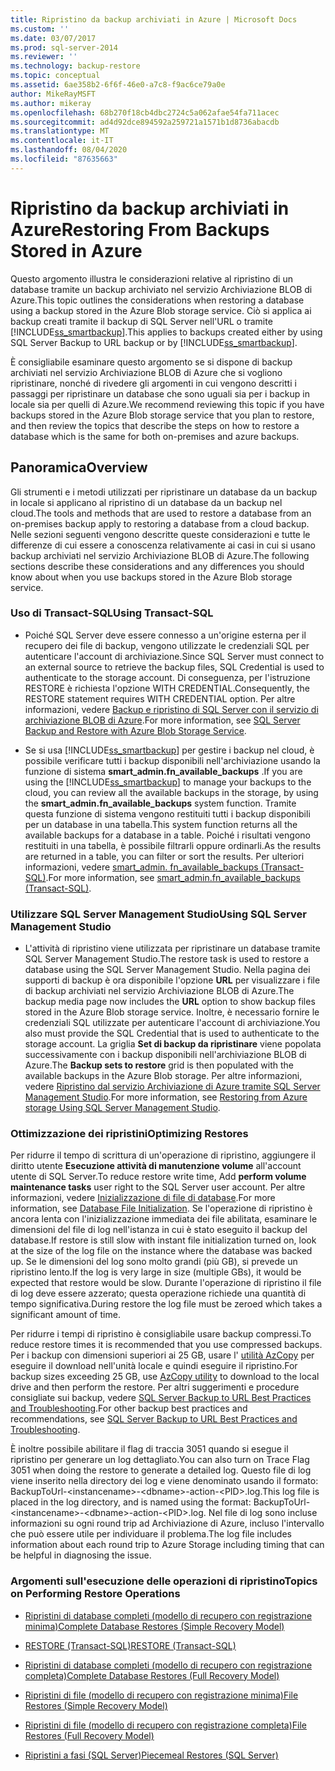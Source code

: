 ```yaml
---
title: Ripristino da backup archiviati in Azure | Microsoft Docs
ms.custom: ''
ms.date: 03/07/2017
ms.prod: sql-server-2014
ms.reviewer: ''
ms.technology: backup-restore
ms.topic: conceptual
ms.assetid: 6ae358b2-6f6f-46e0-a7c8-f9ac6ce79a0e
author: MikeRayMSFT
ms.author: mikeray
ms.openlocfilehash: 68b270f18cb4dbc2724c5a062afae54fa711acec
ms.sourcegitcommit: ad4d92dce894592a259721a1571b1d8736abacdb
ms.translationtype: MT
ms.contentlocale: it-IT
ms.lasthandoff: 08/04/2020
ms.locfileid: "87635663"
---
```

# <a name="restoring-from-backups-stored-in-azure"></a><span data-ttu-id="8e5f4-102">Ripristino da backup archiviati in Azure</span><span class="sxs-lookup"><span data-stu-id="8e5f4-102">Restoring From Backups Stored in Azure</span></span>
  <span data-ttu-id="8e5f4-103">Questo argomento illustra le considerazioni relative al ripristino di un database tramite un backup archiviato nel servizio Archiviazione BLOB di Azure.</span><span class="sxs-lookup"><span data-stu-id="8e5f4-103">This topic outlines the considerations when restoring a database using a backup stored in the Azure Blob storage service.</span></span> <span data-ttu-id="8e5f4-104">Ciò si applica ai backup creati tramite il backup di SQL Server nell'URL o tramite [!INCLUDE[ss_smartbackup](../../includes/ss-smartbackup-md.md)].</span><span class="sxs-lookup"><span data-stu-id="8e5f4-104">This applies to backups created either by using SQL Server Backup to URL backup or by [!INCLUDE[ss_smartbackup](../../includes/ss-smartbackup-md.md)].</span></span>  
  
 <span data-ttu-id="8e5f4-105">È consigliabile esaminare questo argomento se si dispone di backup archiviati nel servizio Archiviazione BLOB di Azure che si vogliono ripristinare, nonché di rivedere gli argomenti in cui vengono descritti i passaggi per ripristinare un database che sono uguali sia per i backup in locale sia per quelli di Azure.</span><span class="sxs-lookup"><span data-stu-id="8e5f4-105">We recommend reviewing this topic if you have backups stored in the Azure Blob storage service that you plan to restore, and then review the topics that describe the steps on how to restore a database which is the same for both on-premises and azure backups.</span></span>  
  
## <a name="overview"></a><span data-ttu-id="8e5f4-106">Panoramica</span><span class="sxs-lookup"><span data-stu-id="8e5f4-106">Overview</span></span>  
 <span data-ttu-id="8e5f4-107">Gli strumenti e i metodi utilizzati per ripristinare un database da un backup in locale si applicano al ripristino di un database da un backup nel cloud.</span><span class="sxs-lookup"><span data-stu-id="8e5f4-107">The tools and methods that are used to restore a database from an on-premises backup apply to restoring a database from a cloud backup.</span></span>  <span data-ttu-id="8e5f4-108">Nelle sezioni seguenti vengono descritte queste considerazioni e tutte le differenze di cui essere a conoscenza relativamente ai casi in cui si usano backup archiviati nel servizio Archiviazione BLOB di Azure.</span><span class="sxs-lookup"><span data-stu-id="8e5f4-108">The following sections describe these considerations and any differences you should know about when you use backups stored in the Azure Blob storage service.</span></span>  
  
### <a name="using-transact-sql"></a><span data-ttu-id="8e5f4-109">Uso di Transact-SQL</span><span class="sxs-lookup"><span data-stu-id="8e5f4-109">Using Transact-SQL</span></span>  
  
-   <span data-ttu-id="8e5f4-110">Poiché SQL Server deve essere connesso a un'origine esterna per il recupero dei file di backup, vengono utilizzate le credenziali SQL per autenticare l'account di archiviazione.</span><span class="sxs-lookup"><span data-stu-id="8e5f4-110">Since SQL Server must connect to an external source to retrieve the backup files, SQL Credential is used to authenticate to the storage account.</span></span> <span data-ttu-id="8e5f4-111">Di conseguenza, per l'istruzione RESTORE è richiesta l'opzione WITH CREDENTIAL.</span><span class="sxs-lookup"><span data-stu-id="8e5f4-111">Consequently, the RESTORE statement requires WITH CREDENTIAL option.</span></span> <span data-ttu-id="8e5f4-112">Per altre informazioni, vedere [Backup e ripristino di SQL Server con il servizio di archiviazione BLOB di Azure](sql-server-backup-and-restore-with-microsoft-azure-blob-storage-service.md).</span><span class="sxs-lookup"><span data-stu-id="8e5f4-112">For more information, see [SQL Server Backup and Restore with Azure Blob Storage Service](sql-server-backup-and-restore-with-microsoft-azure-blob-storage-service.md).</span></span>  
  
-   <span data-ttu-id="8e5f4-113">Se si usa [!INCLUDE[ss_smartbackup](../../includes/ss-smartbackup-md.md)] per gestire i backup nel cloud, è possibile verificare tutti i backup disponibili nell'archiviazione usando la funzione di sistema **smart_admin.fn_available_backups** .</span><span class="sxs-lookup"><span data-stu-id="8e5f4-113">If you are using the [!INCLUDE[ss_smartbackup](../../includes/ss-smartbackup-md.md)] to manage your backups to the cloud, you can review all the available backups in the storage, by using the **smart_admin.fn_available_backups** system function.</span></span> <span data-ttu-id="8e5f4-114">Tramite questa funzione di sistema vengono restituiti tutti i backup disponibili per un database in una tabella.</span><span class="sxs-lookup"><span data-stu-id="8e5f4-114">This system function returns all the available backups for a database in a table.</span></span> <span data-ttu-id="8e5f4-115">Poiché i risultati vengono restituiti in una tabella, è possibile filtrarli oppure ordinarli.</span><span class="sxs-lookup"><span data-stu-id="8e5f4-115">As the results are returned in a table, you can filter or sort the results.</span></span> <span data-ttu-id="8e5f4-116">Per ulteriori informazioni, vedere [smart_admin. fn_available_backups &#40;Transact-SQL&#41;](/sql/relational-databases/system-functions/managed-backup-fn-available-backups-transact-sql).</span><span class="sxs-lookup"><span data-stu-id="8e5f4-116">For more information, see [smart_admin.fn_available_backups &#40;Transact-SQL&#41;](/sql/relational-databases/system-functions/managed-backup-fn-available-backups-transact-sql).</span></span>  
  
### <a name="using-sql-server-management-studio"></a><span data-ttu-id="8e5f4-117">Utilizzare SQL Server Management Studio</span><span class="sxs-lookup"><span data-stu-id="8e5f4-117">Using SQL Server Management Studio</span></span>  
  
-   <span data-ttu-id="8e5f4-118">L'attività di ripristino viene utilizzata per ripristinare un database tramite SQL Server Management Studio.</span><span class="sxs-lookup"><span data-stu-id="8e5f4-118">The restore task is used to restore a database using the SQL Server Management Studio.</span></span> <span data-ttu-id="8e5f4-119">Nella pagina dei supporti di backup è ora disponibile l'opzione **URL** per visualizzare i file di backup archiviati nel servizio Archiviazione BLOB di Azure.</span><span class="sxs-lookup"><span data-stu-id="8e5f4-119">The backup media page now includes the **URL** option to show backup files stored in the Azure Blob storage service.</span></span> <span data-ttu-id="8e5f4-120">Inoltre, è necessario fornire le credenziali SQL utilizzate per autenticare l'account di archiviazione.</span><span class="sxs-lookup"><span data-stu-id="8e5f4-120">You also must provide the SQL Credential that is used to authenticate to the storage account.</span></span> <span data-ttu-id="8e5f4-121">La griglia **Set di backup da ripristinare** viene popolata successivamente con i backup disponibili nell'archiviazione BLOB di Azure.</span><span class="sxs-lookup"><span data-stu-id="8e5f4-121">The **Backup sets to restore** grid is then populated with the available backups in the Azure Blob storage.</span></span> <span data-ttu-id="8e5f4-122">Per altre informazioni, vedere [Ripristino dal servizio Archiviazione di Azure tramite SQL Server Management Studio](sql-server-backup-to-url.md#RestoreSSMS).</span><span class="sxs-lookup"><span data-stu-id="8e5f4-122">For more information, see [Restoring from Azure storage Using SQL Server Management Studio](sql-server-backup-to-url.md#RestoreSSMS).</span></span>  
  
### <a name="optimizing-restores"></a><span data-ttu-id="8e5f4-123">Ottimizzazione dei ripristini</span><span class="sxs-lookup"><span data-stu-id="8e5f4-123">Optimizing Restores</span></span>  
 <span data-ttu-id="8e5f4-124">Per ridurre il tempo di scrittura di un'operazione di ripristino, aggiungere il diritto utente **Esecuzione attività di manutenzione volume** all'account utente di SQL Server.</span><span class="sxs-lookup"><span data-stu-id="8e5f4-124">To reduce restore write time, Add **perform volume maintenance tasks** user right to the SQL Server user account.</span></span> <span data-ttu-id="8e5f4-125">Per altre informazioni, vedere [Inizializzazione di file di database](https://go.microsoft.com/fwlink/?LinkId=271622).</span><span class="sxs-lookup"><span data-stu-id="8e5f4-125">For more information, see [Database File Initialization](https://go.microsoft.com/fwlink/?LinkId=271622).</span></span> <span data-ttu-id="8e5f4-126">Se l'operazione di ripristino è ancora lenta con l'inizializzazione immediata dei file abilitata, esaminare le dimensioni del file di log nell'istanza in cui è stato eseguito il backup del database.</span><span class="sxs-lookup"><span data-stu-id="8e5f4-126">If restore is still slow with instant file initialization turned on, look at the size of the log file on the instance where the database was backed up.</span></span> <span data-ttu-id="8e5f4-127">Se le dimensioni del log sono molto grandi (più GB), si prevede un ripristino lento.</span><span class="sxs-lookup"><span data-stu-id="8e5f4-127">If the log is very large in size (multiple GBs), it would be expected that restore would be slow.</span></span> <span data-ttu-id="8e5f4-128">Durante l'operazione di ripristino il file di log deve essere azzerato; questa operazione richiede una quantità di tempo significativa.</span><span class="sxs-lookup"><span data-stu-id="8e5f4-128">During restore the log file must be zeroed which takes a significant amount of time.</span></span>  
  
 <span data-ttu-id="8e5f4-129">Per ridurre i tempi di ripristino è consigliabile usare backup compressi.</span><span class="sxs-lookup"><span data-stu-id="8e5f4-129">To reduce restore times it is recommended that you use compressed backups.</span></span>  <span data-ttu-id="8e5f4-130">Per i backup con dimensioni superiori ai 25 GB, usare l' [utilità AzCopy](https://docs.microsoft.com/archive/blogs/windowsazurestorage/azcopy-uploadingdownloading-files-for-windows-azure-blobs) per eseguire il download nell'unità locale e quindi eseguire il ripristino.</span><span class="sxs-lookup"><span data-stu-id="8e5f4-130">For backup sizes exceeding 25 GB, use [AzCopy utility](https://docs.microsoft.com/archive/blogs/windowsazurestorage/azcopy-uploadingdownloading-files-for-windows-azure-blobs) to download to the local drive and then perform the restore.</span></span> <span data-ttu-id="8e5f4-131">Per altri suggerimenti e procedure consigliate sui backup, vedere [SQL Server Backup to URL Best Practices and Troubleshooting](sql-server-backup-to-url-best-practices-and-troubleshooting.md).</span><span class="sxs-lookup"><span data-stu-id="8e5f4-131">For other backup best practices and recommendations, see [SQL Server Backup to URL Best Practices and Troubleshooting](sql-server-backup-to-url-best-practices-and-troubleshooting.md).</span></span>  
  
 <span data-ttu-id="8e5f4-132">È inoltre possibile abilitare il flag di traccia 3051 quando si esegue il ripristino per generare un log dettagliato.</span><span class="sxs-lookup"><span data-stu-id="8e5f4-132">You can also turn on Trace Flag 3051 when doing the restore to generate a detailed log.</span></span> <span data-ttu-id="8e5f4-133">Questo file di log viene inserito nella directory dei log e viene denominato usando il formato: BackupToUrl-\<instancename>-\<dbname>-action-\<PID>.log.</span><span class="sxs-lookup"><span data-stu-id="8e5f4-133">This log file is placed in the log directory, and is named using the format: BackupToUrl-\<instancename>-\<dbname>-action-\<PID>.log.</span></span> <span data-ttu-id="8e5f4-134">Nel file di log sono incluse informazioni su ogni round trip ad Archiviazione di Azure, incluso l'intervallo che può essere utile per individuare il problema.</span><span class="sxs-lookup"><span data-stu-id="8e5f4-134">The log file includes information about each round trip to Azure Storage including timing that can be helpful in diagnosing the issue.</span></span>  
  
### <a name="topics-on-performing-restore-operations"></a><span data-ttu-id="8e5f4-135">Argomenti sull'esecuzione delle operazioni di ripristino</span><span class="sxs-lookup"><span data-stu-id="8e5f4-135">Topics on Performing Restore Operations</span></span>  
  
-   [<span data-ttu-id="8e5f4-136">Ripristini di database completi &#40;modello di recupero con registrazione minima&#41;</span><span class="sxs-lookup"><span data-stu-id="8e5f4-136">Complete Database Restores &#40;Simple Recovery Model&#41;</span></span>](complete-database-restores-simple-recovery-model.md)  
  
-   [<span data-ttu-id="8e5f4-137">RESTORE &#40;Transact-SQL&#41;</span><span class="sxs-lookup"><span data-stu-id="8e5f4-137">RESTORE &#40;Transact-SQL&#41;</span></span>](/sql/t-sql/statements/restore-statements-transact-sql)  
  
-   [<span data-ttu-id="8e5f4-138">Ripristini di database completi &#40;modello di recupero con registrazione completa&#41;</span><span class="sxs-lookup"><span data-stu-id="8e5f4-138">Complete Database Restores &#40;Full Recovery Model&#41;</span></span>](complete-database-restores-full-recovery-model.md)  
  
-   [<span data-ttu-id="8e5f4-139">Ripristini di file &#40;modello di recupero con registrazione minima&#41;</span><span class="sxs-lookup"><span data-stu-id="8e5f4-139">File Restores &#40;Simple Recovery Model&#41;</span></span>](file-restores-simple-recovery-model.md)  
  
-   [<span data-ttu-id="8e5f4-140">Ripristini di file &#40;modello di recupero con registrazione completa&#41;</span><span class="sxs-lookup"><span data-stu-id="8e5f4-140">File Restores &#40;Full Recovery Model&#41;</span></span>](file-restores-full-recovery-model.md)  
  
-   [<span data-ttu-id="8e5f4-141">Ripristini a fasi &#40;SQL Server&#41;</span><span class="sxs-lookup"><span data-stu-id="8e5f4-141">Piecemeal Restores &#40;SQL Server&#41;</span></span>](piecemeal-restores-sql-server.md)  
  
  
